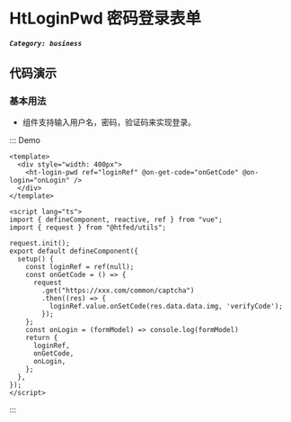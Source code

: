 # HtLoginPwd 密码登录表单

##### `Category: business`


## 代码演示


### 基本用法

- 组件支持输入用户名，密码，验证码来实现登录。

::: Demo
```vue demo
<template>
  <div style="width: 400px">
    <ht-login-pwd ref="loginRef" @on-get-code="onGetCode" @on-login="onLogin" />
  </div>
</template>

<script lang="ts">
import { defineComponent, reactive, ref } from "vue";
import { request } from "@htfed/utils";

request.init();
export default defineComponent({
  setup() {
    const loginRef = ref(null);
    const onGetCode = () => {
      request
        .get("https://xxx.com/common/captcha")
        .then((res) => {
          loginRef.value.onSetCode(res.data.data.img, 'verifyCode');
        });
    };
    const onLogin = (formModel) => console.log(formModel)
    return {
      loginRef,
      onGetCode,
      onLogin,
    };
  },
});
</script>
```
:::